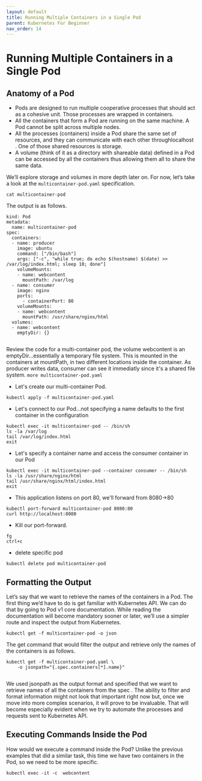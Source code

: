 ```yaml
---
layout: default
title: Running Multiple Containers in a Single Pod
parent: Kubernetes For Beginner
nav_order: 14
---
```


# Running Multiple Containers in a Single Pod

## Anatomy of a Pod 

- Pods are designed to run multiple cooperative processes that should act as a cohesive unit. Those processes are wrapped in containers.
- All the containers that form a Pod are running on the same machine. A Pod cannot be split across multiple nodes.
- All the processes (containers) inside a Pod share the same set of resources, and they can communicate with each other throughlocalhost . One of those shared resources is storage.
- A volume (think of it as a directory with shareable data) defined in a Pod can be accessed by all the containers thus allowing them all to share the same data.


We’ll explore storage and volumes in more depth later on. For now, let’s take a look at the `multicontainer-pod.yaml` specification.

```
cat multicontainer-pod

```

The output is as follows.

```
kind: Pod
metadata:
  name: multicontainer-pod
spec:
  containers:
  - name: producer
    image: ubuntu
    command: ["/bin/bash"]
    args: ["-c", "while true; do echo $(hostname) $(date) >> /var/log/index.html; sleep 10; done"]
    volumeMounts:
    - name: webcontent
      mountPath: /var/log
  - name: consumer
    image: nginx
    ports:
      - containerPort: 80
    volumeMounts:
    - name: webcontent
      mountPath: /usr/share/nginx/html
  volumes:
  - name: webcontent 
    emptyDir: {}
    
```

Review the code for a multi-container pod, the volume webcontent is an emptyDir...essentially a temporary file system.
This is mounted in the containers at mountPath, in two different locations inside the container.
As producer writes data, consumer can see it immediatly since it's a shared file system. `more multicontainer-pod.yaml`
 
- Let's create our multi-container Pod.

```
kubectl apply -f multicontainer-pod.yaml
```
 
- Let's connect to our Pod...not specifying a name defaults to the first container in the configuration

```
kubectl exec -it multicontainer-pod -- /bin/sh
ls -la /var/log
tail /var/log/index.html
exit

```
- Let's specify a container name and access the consumer container in our Pod

```
kubectl exec -it multicontainer-pod --container consumer -- /bin/sh
ls -la /usr/share/nginx/html
tail /usr/share/nginx/html/index.html
exit
```
- This application listens on port 80, we'll forward from 8080->80

```
kubectl port-forward multicontainer-pod 8080:80 
curl http://localhost:8080
 ```
 - Kill our port-forward.
 
```
fg
ctrl+c
```
- delete specific pod 

```
kubectl delete pod multicontainer-pod

```

## Formatting the Output 

Let’s say that we want to retrieve the names of the containers in a Pod. The first thing we’d have to do is get familiar 
with Kubernetes API. We can do that by going to Pod v1 core documentation. While reading the documentation will become mandatory sooner 
or later, we’ll use a simpler route and inspect the output from Kubernetes.

```
kubectl get -f multicontainer-pod -o json

```
The get command that would filter the output and retrieve only the names of the containers is as follows.

```
kubectl get -f multicontainer-pod.yaml \
    -o jsonpath="{.spec.containers[*].name}"
    
```

We used jsonpath as the output format and specified that we want to retrieve names of all the containers from the spec . The ability to 
filter and format information might not look that important right now but, once we move into more complex scenarios, it will prove to be invaluable. 
That will become especially evident when we try to automate the processes and requests sent to Kubernetes API.


## Executing Commands Inside the Pod 


How would we execute a command inside the Pod? Unlike the previous examples that did a similar task, this time we have two containers in the Pod,
so we need to be more specific.

```
kubectl exec -it -c  webcontent 

```



